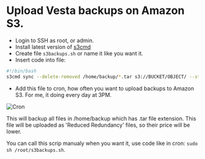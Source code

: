 # Upload Vesta backups on Amazon S3.

* Login to SSH as root, or admin.
* Install latest version of [s3cmd](https://github.com/s3tools/s3cmd)
* Create file `s3backups.sh` or name it like you want it.
* Insert code into file:

~~~sh
#!/bin/bash
s3cmd sync --delete-removed /home/backup/*.tar s3://BUCKET/OBJECT/ --storage-class REDUCED_REDUNDANCY
~~~

* Add this file to cron, how often you want to upload backups to Amazon S3. For me, it doing every day at 3PM.

![Cron](http://i.imgur.com/RI4zT6g.png)

This will backup all files in /home/backup which has .tar file extension. This file will be uploaded as 'Reduced Redundancy' files, so their price will be lower.

You can call this scrip manualy when you want it, use code like in cron: `sudo sh /root/s3backups.sh`.
